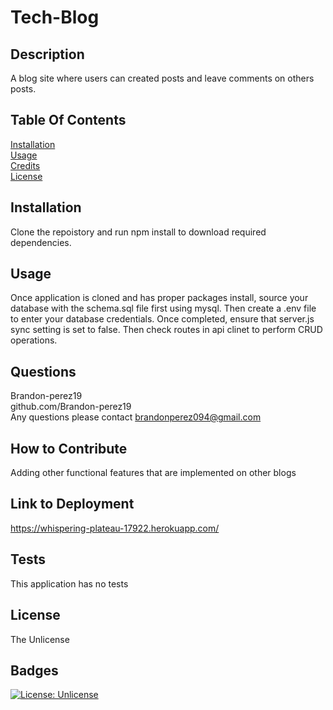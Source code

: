 
  # Tech-Blog

  ## Description <br>
  A blog site where users can created posts and leave comments on others posts.

  ## Table Of Contents <br>
  [Installation](#installation) <br>
  [Usage](#usage) <br>
  [Credits](#credits) <br>
  [License](#license)

  ## Installation <br>
  Clone the repoistory and run npm install to download required dependencies. 

  ## Usage <br>
  Once application is cloned and has proper packages install, source your database with the schema.sql file first using mysql. Then create a .env file to enter your database credentials. Once completed, ensure that server.js sync setting is set to false. Then check routes in api clinet to perform CRUD operations.

  ## Questions <br>
  Brandon-perez19 <br>
  github.com/Brandon-perez19 <br>
  Any questions please contact brandonperez094@gmail.com <br>

  ## How to Contribute <br>
  Adding other functional features that are implemented on other blogs

  ## Link to Deployment
  https://whispering-plateau-17922.herokuapp.com/
  
  ## Tests <br>
  This application has no tests
  
  ## License <br>
  The Unlicense <br>
  
  ## Badges <br>
  [![License: Unlicense](https://img.shields.io/badge/license-Unlicense-blue.svg)](http://unlicense.org/) <br>
  
